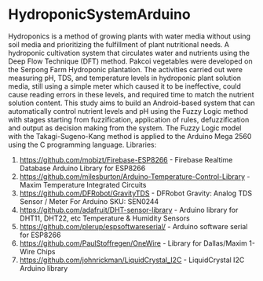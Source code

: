 # HydroponicSystemArduino
Hydroponics is a method of growing plants with water media without using soil media and prioritizing the fulfillment of plant nutritional needs. A hydroponic cultivation system that circulates water and nutrients using the Deep Flow Technique (DFT) method. Pakcoi vegetables were developed on the Serpong Farm Hydroponic plantation. The activities carried out were measuring pH, TDS, and temperature levels in hydroponic plant solution media, still using a simple meter which caused it to be ineffective, could cause reading errors in these levels, and required time to match the nutrient solution content. This study aims to build an Android-based system that can automatically control nutrient levels and pH using the Fuzzy Logic method with stages starting from fuzzification, application of rules, defuzzification and output as decision making from the system. The Fuzzy Logic model with the Takagi-Sugeno-Kang method is applied to the Arduino Mega 2560 using the C programming language.
Libraries:
1. https://github.com/mobizt/Firebase-ESP8266 - Firebase Realtime Database Arduino Library for ESP8266
2. https://github.com/milesburton/Arduino-Temperature-Control-Library - Maxim Temperature Integrated Circuits
3. https://github.com/DFRobot/GravityTDS - DFRobot Gravity: Analog TDS Sensor / Meter For Arduino SKU: SEN0244
4. https://github.com/adafruit/DHT-sensor-library - Arduino library for DHT11, DHT22, etc Temperature & Humidity Sensors
5. https://github.com/plerup/espsoftwareserial/ - Arduino software serial for ESP8266
6. https://github.com/PaulStoffregen/OneWire - Library for Dallas/Maxim 1-Wire Chips
7. https://github.com/johnrickman/LiquidCrystal_I2C - LiquidCrystal I2C Arduino library
